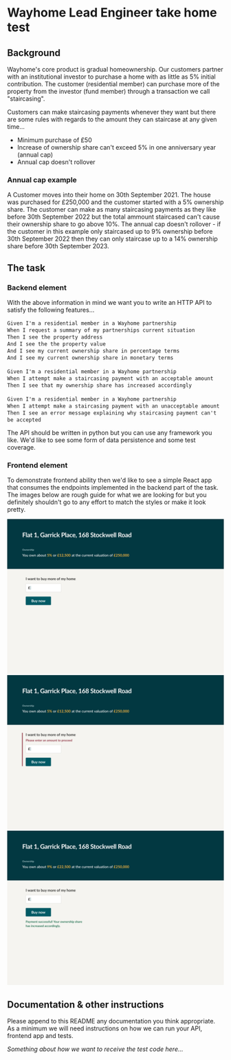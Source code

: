 # Wayhome Lead Engineer take home test

## Background

Wayhome's core product is gradual homeownership. Our customers partner with an institutional investor to purchase a home with as little as 5% initial contribution. The customer (residential member) can purchase more of the property from the investor (fund member) through a transaction we call "staircasing".

Customers can make staircasing payments whenever they want but there are some rules with regards to the amount they can staircase at any given time...
- Minimum purchase of £50
- Increase of ownership share can't exceed 5% in one anniversary year (annual cap)
- Annual cap doesn't rollover

### Annual cap example

A Customer moves into their home on 30th September 2021. The house was purchased for £250,000 and the customer started with a 5% ownership share. The customer can make as many staircasing payments as they like before 30th September 2022 but the total ammount staircased can't cause their ownership share to go above 10%. The annual cap doesn't rollover - if the customer in this example only staircased up to 9% ownership before 30th September 2022 then they can only staircase up to a 14% ownership share before 30th September 2023.

## The task

### Backend element

With the above information in mind we want you to write an HTTP API to satisfy the following features...

```
Given I'm a residential member in a Wayhome partnership
When I request a summary of my partnerships current situation
Then I see the property address
And I see the the property value
And I see my current ownership share in percentage terms
And I see my current ownership share in monetary terms

Given I'm a residential member in a Wayhome partnership
When I attempt make a staircasing payment with an acceptable amount
Then I see that my ownership share has increased accordingly

Given I'm a residential member in a Wayhome partnership
When I attempt make a staircasing payment with an unacceptable amount
Then I see an error message explaining why staircasing payment can't be accepted
```

The API should be written in python but you can use any framework you like. We'd like to see some form of data persistence and some test coverage.

### Frontend element

To demonstrate frontend ability then we'd like to see a simple React app that consumes the endpoints implemented in the backend part of the task. The images below are rough guide for what we are looking for but you definitely shouldn't go to any effort to match the styles or make it look pretty.

![Main wireframe](/wireframes/1.png)
![Wireframe showing error](/wireframes/2.png)
![Wireframe showing success](/wireframes/3.png)

## Documentation & other instructions

Please append to this README any documentation you think appropriate. As a minimum we will need instructions on how we can run your API, frontend app and tests.

*Something about how we want to receive the test code here...*
